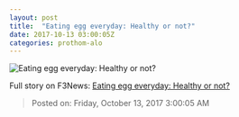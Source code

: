 ```yaml
---
layout: post
title:  "Eating egg everyday: Healthy or not?"
date: 2017-10-13 03:00:05Z
categories: prothom-alo
---
```


![Eating egg everyday: Healthy or not?](http://en.prothom-alo.com/contents/cache/images/1200x630x1/uploads/media/2017/10/13/b8e91d959f0ab8c617f3584669bd1d45-Egg.jpg?jadewits_media_id=151955)




Full story on F3News: [Eating egg everyday: Healthy or not?](http://www.f3nws.com/n/GqYhMB)

> Posted on: Friday, October 13, 2017 3:00:05 AM
